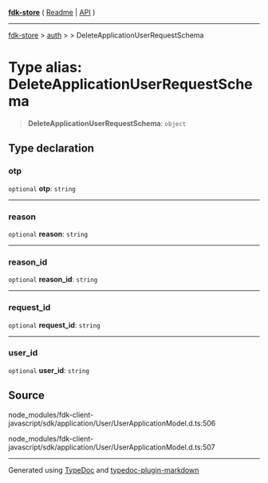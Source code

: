[**fdk-store**](../../../README.md) ( [Readme](../../../README.md) \| [API](../../../API.md) )

---

[fdk-store](../../../API.md) > [auth](../../README.md) > [<internal>](../README.md) > DeleteApplicationUserRequestSchema

# Type alias: DeleteApplicationUserRequestSchema

> **DeleteApplicationUserRequestSchema**: `object`

## Type declaration

### otp

`optional` **otp**: `string`

---

### reason

`optional` **reason**: `string`

---

### reason_id

`optional` **reason_id**: `string`

---

### request_id

`optional` **request_id**: `string`

---

### user_id

`optional` **user_id**: `string`

## Source

node_modules/fdk-client-javascript/sdk/application/User/UserApplicationModel.d.ts:506

node_modules/fdk-client-javascript/sdk/application/User/UserApplicationModel.d.ts:507

---

Generated using [TypeDoc](https://typedoc.org/) and [typedoc-plugin-markdown](https://www.npmjs.com/package/typedoc-plugin-markdown)
